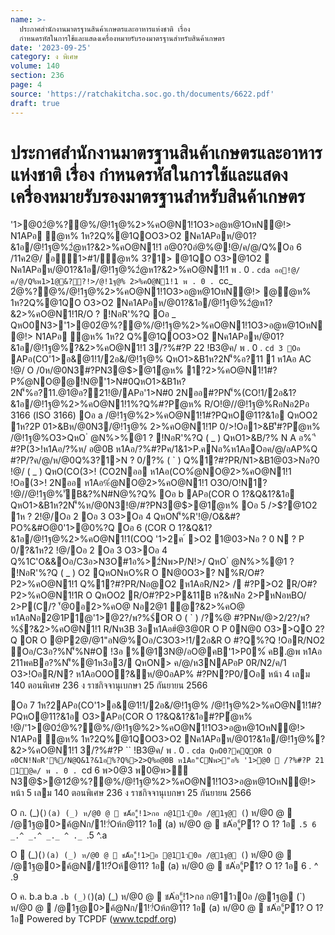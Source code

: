 ```yaml
---
name: >-
  ประกาศสำนักงานมาตรฐานสินค้าเกษตรและอาหารแห่งชาติ เรื่อง
  กำหนดรหัสในการใช้และแสดงเครื่องหมายรับรองมาตรฐานสำหรับสินค้าเกษตร
date: '2023-09-25'
category: ง พิเศษ
volume: 140
section: 236
page: 4
source: 'https://ratchakitcha.soc.go.th/documents/6622.pdf'
draft: true
---
```


# ประกาศสำนักงานมาตรฐานสินค้าเกษตรและอาหารแห่งชาติ เรื่อง กำหนดรหัสในการใช้และแสดงเครื่องหมายรับรองมาตรฐานสำหรับสินค้าเกษตร

'1>@02ํ@%?@%/@!1ฐ@%2>%คO@N1!1O3>อ@ห@1OหN@!> N1APอ ํ@ห% 1ห?2Q%@1QOO3>O2 Nค1APอห/@01?&1อ/@!1ฐ@%2ํ@ห1?&2>%คO@N1!1 อ@0?0อํ@%@!@/ค/@/Q%Oอ 6 /11ค2@/ อ1>#1/ํ@ห% 3?1> @1QO O3>@1O2  Nค1APอห/@01?&1อ/@!1ฐ@%2ํ@ห1?&2>%คO@N1!1 พ . 0 . `cda ออ!@/ค/@/Q%พ1>1@&??!>/@!1ฐ@% 2>%คO@N1!1 พ . 0 . `cc_ 2ํ@%?@%/@!1ฐ@%2>%คO@N1!1O3>อ@ห@1OหN@!> @ํ@ห% 1ห?2Q%@1QO O3>O2 Nค1APอห/@01?&1อ/@!1ฐ@%2ํ@ห1?&2>%คO@N1!1R/O ? !NอR'%?Q Oอ _ QหO0N3>'1>@02ํ@%?@%/@!1ฐ@%2>%คO@N1!1O3>อ@ห@1OหN@!> N1APอ ํ@ห% 1ห?2 Q%@1QOO3>O2 Nค1APอห/@01?&1อ/@!1ฐ@%?&2>%คO@N1!1 3/?%#?P 22 !B3@ค/ พ . 0 . `cd 3 Oอ ` APอ(CO'1>อ&@1!1/2อ&/@!1ฐ@% QหO1>&B1ห?2N'็%อ?11 1 ห1Aอ AC !@/ O /0ห/@0N3#?PN3@$>@1ํ@ห% 1?2>%คO@N1!1#?P%ํ@NO@@!N@'1>N#0QหO1>&B1ห?2N'็%อ?11.@1@อ?21!@/APอ'1>N#0 2Nออ#?PN'็%(CO!1/2อ&1?&1อ/@!1ฐ@%2>%คO@N1!1%?Q%#?Pํ@ห% R/O!@//@!1ฐ@%RอNอ2Pอ 3166 (ISO 3166) Oอ a /@!1ฐ@%2>%คO@N1!1#?PQหO@11?&1อ QหOO2 1ห?2P 01>&Bห/@0N3/@!1ฐ@% 2>%คO@N1!1P 0/>!Oอ1>&B'ี#?Pํ@ห% /@!1ฐ@%O3>QหO ํ @N%>%@1 ? !NอR'%?Q ( _ ) QหO1>&B/?% N A อ% 'ี #?P(3>!ห1Aอ/?%ห/ อ@0B ห1Aอ/?%#?Pค/1&1>P.คNอ%ห1AอOอค/@/อAP%Q #?P/?ค/@/ห/@0Q%3?1>N ? 0/?% ( ` ) Q%1?#?PR/N1>&B1@03>Nอ?0 !@/ ( _ ) QหO(CO(3>! (CO2Nออ ห1Aอ(CO%ํ@NO@2>%คO@N1!1 !Oอ(3>! 2Nออ ห1Aอ%ํ@NO@2>%คO@N1!1 O3O/O!N1? !@//@!1ฐ@%'ัB&?%N#N@%?Q% Oอ b APอ(COR O 1?&Q&1?&1อ QหO1>&B1ห?2N'็%ห/@0N3!@/#?PN3@$>@1ํ@ห% Oอ 5 />$?@1O2 1ห ? 2!@/Oอ 2 Oอ 3 O3>Oอ 4 QหON'็%R'!@/O&&#?PO%&#O@0'1>@0%?Q Oอ 6 (COR O 1?&Q&1?&1อ/@!1ฐ@%2>%คO@N1!1(COQ '1>2ค ์ >O2 1@03>Nอ ? 0 N ? P 0/?&1ห?2 !@/Oอ 2 Oอ 3 O3>Oอ 4 Q%1C'O&&Oอ/C3อ>N3O#1อ%>2์Nพ>P/N!>/ QหO ํ @N%>%@1 ? !NอR'%?Q ( _ ) O2 QหONหO%R O N@0O3>? N%R/O#?P2>%คO@N1!1 Q%1?#?PR/Nอ@O2 ห1AอR/N2> / #?P>O2 R/O#?P2>%คO@N1!1R O QหOO2 R/O#?P2>P&11B ห?&หNอ 2>PหNอหBO/ 2>P(C/? '้@0อ2>%คO@ Nอ2@1 ํ@?&2>%คO@ ห1AอNอ2@1P1@'1>@2?/พ?%$์OR O ( ` ) /?%@ #?PNห/@>2/2?/พ?%$์?&2>%คO@N1!1 R/Nห3B 3อห1Aอ#ํ@3@0R O P 0N@0 O3>>QO 2?Q OR O @P2@/@1"อN@%Oอ/C3O3>!1/2อ&R O #?Q%?Q !OอR/NO2 Oอ/C3อ?%N'็%N#O !3อ %@13N@/อO@คB'1>P0%์ คB.@พ ห1Aอ 211พคBอ?%N'็%@1ห3อ3/ QหON> ค/@/ห3NAPอP 0R/N2/ค/1 O3>!OอR/N? ห1AอO0O?&ห/@0อAP% #?PN?P0/Oอ หน้า 4 เลม 140 ตอนพิเศษ 236 ง ราชกิจจานุเบกษา 25 กันยายน 2566

Oอ 7 1ห?2APอ(CO'1>อ&@1!1/2อ&/@!1ฐ@% /@!1ฐ@%2>%คO@N1!1#?PQหO@11?&1อ O3>APอ(COR O 1?&Q&1?&1อ#?Pํ@ห% !@/'1>@02ํ@%?@%/@!1ฐ@%2>%คO@N1!1O3>อ@ห@1OหN@!> N1APอ ํ@ห% 1ห?2Q%@1QOO3>O2 Nค1APอห/@01?&1อ/@!1ฐ@%?&2>%คO@N1!1 3/?%#?P `` !B3@ค/ พ . 0 . `cda QหO0?คQOR O อ0CN!NอR'%/N@Q&1?&1อ%?Q%>2>Q%อ@0B ห1Aอ"CNพ>"อ% '1>@0  /?%#?P 21 1@ค/ พ . 0 . `cd 6 พ>0@3 พ0@พ>์ N3@$>@12ํ@%?@%/@!1ฐ@%2>%คO@N1!1O3>อ@ห@1OหN@!> หน้า 5 เลม 140 ตอนพิเศษ 236 ง ราชกิจจานุเบกษา 25 กันยายน 2566

O ก. (_)(`)(a) (_) ห/@0 @  ชA่อ"ู้!1>กอ ก@11ว0อ /@1ฐ@ (`) ห/@0 @  /@1ฐ@0>ค้@Nก/1!?่Oห้ก@11? 1อ (a) ห/@0 @  ชA่อ"ู้P้1? O 1? 1อ `.5 6 _.^ _.^ _._ ^ ._ `.5 ^.a

O  (_)(`)(a) (_) ห/@0 @  ชA่อ"ู้!1>อ @11ว0อ /@1ฐ@ (`) ห/@0 @  /@1ฐ@0>ค้@N/1!?่Oห้@11? 1อ (a) ห/@0 @  ชA่อ"ู้P้1? O 1? 1อ 6 _._ ^ .9

O ค. b.a b.a `.b (_)(`)(a) (_) ห/@0 @  ชA่อ"ู้!1>กอ ก@11ว0อ /@1ฐ@ (`) ห/@0 @  /@1ฐ@0>ค้@Nก/1!?่Oห้ก@11? 1อ (a) ห/@0 @  ชA่อ"ู้P้1? O 1? 1อ Powered by TCPDF (www.tcpdf.org)

